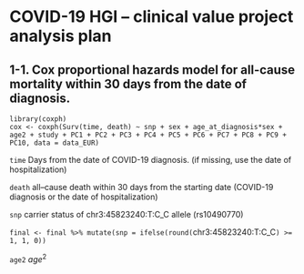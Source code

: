 # COVID-19 HGI – clinical value project analysis plan 

## 1-1.	Cox proportional hazards model for all-cause mortality within 30 days from the date of diagnosis.

```{r}
library(coxph)
cox <- coxph(Surv(time, death) ~ snp + sex + age_at_diagnosis*sex + age2 + study + PC1 + PC2 + PC3 + PC4 + PC5 + PC6 + PC7 + PC8 + PC9 + PC10, data = data_EUR)
```

`time` Days from the date of COVID-19 diagnosis. (if missing, use the date of hospitalization)

`death` all–cause death within 30 days from the starting date (COVID-19 diagnosis or the date of hospitalization)

`snp` carrier status of chr3:45823240:T:C_C allele (rs10490770)

`final <- final %>% mutate(snp = ifelse(round(`chr3:45823240:T:C_C`) >= 1, 1, 0))`

`age2` $`age^2`$
